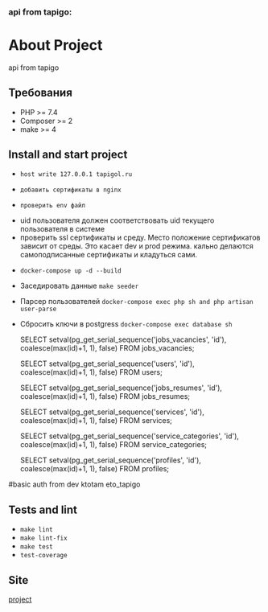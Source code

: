 ### api from tapigo:

[comment]: <> ([![Actions Status]&#40;https://github.com/vasilysmolin/php-project-lvl3/workflows/hexlet-check/badge.svg&#41;]&#40;https://github.com/vasilysmolin/php-project-lvl3/actions&#41;)

[comment]: <> ([![CI]&#40;https://github.com/vasilysmolin/php-project-lvl3/workflows/linter/badge.svg&#41;]&#40;https://github.com/vasilysmolin/php-project-lvl3/actions&#41;)

[comment]: <> ([![Maintainability]&#40;https://api.codeclimate.com/v1/badges/b8b2e46d966ad5a5ac36/maintainability&#41;]&#40;https://codeclimate.com/github/vasilysmolin/php-project-lvl3/maintainability&#41;)

[comment]: <> ([![Test Coverage]&#40;https://api.codeclimate.com/v1/badges/b8b2e46d966ad5a5ac36/test_coverage&#41;]&#40;https://codeclimate.com/github/vasilysmolin/php-project-lvl3/test_coverage&#41;)

# About Project

api from tapigo

## Требования

* PHP >= 7.4
* Composer >= 2
* make >= 4

## Install and start project
* `host write 127.0.0.1 tapigol.ru`

* `добавить сертификаты в nginx`

* `проверить env файл`
- uid пользователя должен соответствовать uid текущего пользователя в системе
- проверить ssl сертификаты и среду. Место положение сертификатов зависит от среды. Это касает dev и prod режима. кально делаются самоподписанные сертификаты и кладуться сами.

* `docker-compose up -d --build`

* Заседировать данные `make seeder`

* Парсер пользователей `docker-compose exec php sh and php artisan user-parse`

* Сбросить ключи в postgress `docker-compose exec database sh`

  SELECT setval(pg_get_serial_sequence('jobs_vacancies', 'id'), coalesce(max(id)+1, 1), false) FROM jobs_vacancies;

  SELECT setval(pg_get_serial_sequence('users', 'id'), coalesce(max(id)+1, 1), false) FROM users;

  SELECT setval(pg_get_serial_sequence('jobs_resumes', 'id'), coalesce(max(id)+1, 1), false) FROM jobs_resumes;

  SELECT setval(pg_get_serial_sequence('services', 'id'), coalesce(max(id)+1, 1), false) FROM services;

  SELECT setval(pg_get_serial_sequence('service_categories', 'id'), coalesce(max(id)+1, 1), false) FROM service_categories;

  SELECT setval(pg_get_serial_sequence('profiles', 'id'), coalesce(max(id)+1, 1), false) FROM profiles;


#basic auth from dev
ktotam
eto_tapigo


## Tests and lint

* `make lint`
* `make lint-fix`
* `make test`
* `test-coverage`

## Site
[project](https://tapigo.ru)

